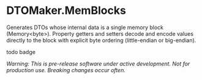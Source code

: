 # DTOMaker.MemBlocks
Generates DTOs whose internal data is a single memory block (Memory\<byte\>). Property getters and setters decode and encode
values directly to the block with explicit byte ordering (little-endian or big-endian).

todo badge

*Warning: This is pre-release software under active development. Not for production use. Breaking changes occur often.*

